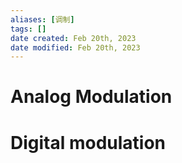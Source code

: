 ```yaml
---
aliases: [调制]
tags: [] 
date created: Feb 20th, 2023
date modified: Feb 20th, 2023
---
```

# Analog Modulation

# Digital modulation
